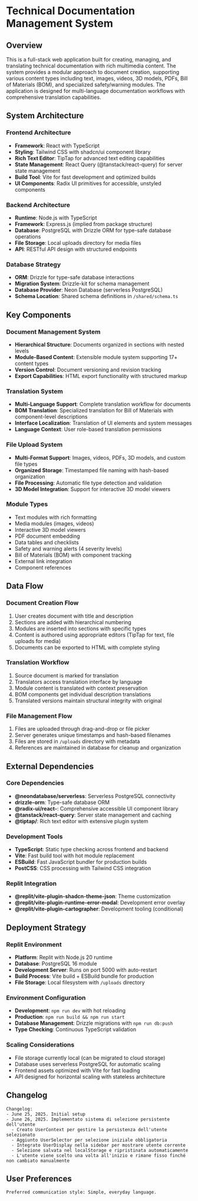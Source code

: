 # Technical Documentation Management System

## Overview

This is a full-stack web application built for creating, managing, and translating technical documentation with rich multimedia content. The system provides a modular approach to document creation, supporting various content types including text, images, videos, 3D models, PDFs, Bill of Materials (BOM), and specialized safety/warning modules. The application is designed for multi-language documentation workflows with comprehensive translation capabilities.

## System Architecture

### Frontend Architecture
- **Framework**: React with TypeScript
- **Styling**: Tailwind CSS with shadcn/ui component library
- **Rich Text Editor**: TipTap for advanced text editing capabilities
- **State Management**: React Query (@tanstack/react-query) for server state management
- **Build Tool**: Vite for fast development and optimized builds
- **UI Components**: Radix UI primitives for accessible, unstyled components

### Backend Architecture
- **Runtime**: Node.js with TypeScript
- **Framework**: Express.js (implied from package structure)
- **Database**: PostgreSQL with Drizzle ORM for type-safe database operations
- **File Storage**: Local uploads directory for media files
- **API**: RESTful API design with structured endpoints

### Database Strategy
- **ORM**: Drizzle for type-safe database interactions
- **Migration System**: Drizzle-kit for schema management
- **Database Provider**: Neon Database (serverless PostgreSQL)
- **Schema Location**: Shared schema definitions in `/shared/schema.ts`

## Key Components

### Document Management System
- **Hierarchical Structure**: Documents organized in sections with nested levels
- **Module-Based Content**: Extensible module system supporting 17+ content types
- **Version Control**: Document versioning and revision tracking
- **Export Capabilities**: HTML export functionality with structured markup

### Translation System
- **Multi-Language Support**: Complete translation workflow for documents
- **BOM Translation**: Specialized translation for Bill of Materials with component-level descriptions
- **Interface Localization**: Translation of UI elements and system messages
- **Language Context**: User role-based translation permissions

### File Upload System
- **Multi-Format Support**: Images, videos, PDFs, 3D models, and custom file types
- **Organized Storage**: Timestamped file naming with hash-based organization
- **File Processing**: Automatic file type detection and validation
- **3D Model Integration**: Support for interactive 3D model viewers

### Module Types
- Text modules with rich formatting
- Media modules (images, videos)
- Interactive 3D model viewers
- PDF document embedding
- Data tables and checklists
- Safety and warning alerts (4 severity levels)
- Bill of Materials (BOM) with component tracking
- External link integration
- Component references

## Data Flow

### Document Creation Flow
1. User creates document with title and description
2. Sections are added with hierarchical numbering
3. Modules are inserted into sections with specific types
4. Content is authored using appropriate editors (TipTap for text, file uploads for media)
5. Documents can be exported to HTML with complete styling

### Translation Workflow
1. Source document is marked for translation
2. Translators access translation interface by language
3. Module content is translated with context preservation
4. BOM components get individual description translations
5. Translated versions maintain structural integrity with original

### File Management Flow
1. Files are uploaded through drag-and-drop or file picker
2. Server generates unique timestamps and hash-based filenames
3. Files are stored in `/uploads` directory with metadata
4. References are maintained in database for cleanup and organization

## External Dependencies

### Core Dependencies
- **@neondatabase/serverless**: Serverless PostgreSQL connectivity
- **drizzle-orm**: Type-safe database ORM
- **@radix-ui/react-**: Comprehensive accessible UI component library
- **@tanstack/react-query**: Server state management and caching
- **@tiptap/**: Rich text editor with extensive plugin system

### Development Tools
- **TypeScript**: Static type checking across frontend and backend
- **Vite**: Fast build tool with hot module replacement
- **ESBuild**: Fast JavaScript bundler for production builds
- **PostCSS**: CSS processing with Tailwind CSS integration

### Replit Integration
- **@replit/vite-plugin-shadcn-theme-json**: Theme customization
- **@replit/vite-plugin-runtime-error-modal**: Development error overlay
- **@replit/vite-plugin-cartographer**: Development tooling (conditional)

## Deployment Strategy

### Replit Environment
- **Platform**: Replit with Node.js 20 runtime
- **Database**: PostgreSQL 16 module
- **Development Server**: Runs on port 5000 with auto-restart
- **Build Process**: Vite build + ESBuild bundle for production
- **File Storage**: Local filesystem with `/uploads` directory

### Environment Configuration
- **Development**: `npm run dev` with hot reloading
- **Production**: `npm run build && npm run start`
- **Database Management**: Drizzle migrations with `npm run db:push`
- **Type Checking**: Continuous TypeScript validation

### Scaling Considerations
- File storage currently local (can be migrated to cloud storage)
- Database uses serverless PostgreSQL for automatic scaling
- Frontend assets optimized with Vite for fast loading
- API designed for horizontal scaling with stateless architecture

## Changelog

```
Changelog:
- June 25, 2025. Initial setup
- June 26, 2025. Implementato sistema di selezione persistente dell'utente
  - Creato UserContext per gestire la persistenza dell'utente selezionato
  - Aggiunto UserSelector per selezione iniziale obbligatoria
  - Integrato UserDisplay nella sidebar per mostrare utente corrente
  - Selezione salvata nel localStorage e ripristinata automaticamente
  - L'utente viene scelto una volta all'inizio e rimane fisso finché non cambiato manualmente
```

## User Preferences

```
Preferred communication style: Simple, everyday language.
```